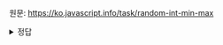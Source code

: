 원문: https://ko.javascript.info/task/random-int-min-max

<details>
  <summary>정답</summary>

  ```js
  function randomInteger(min, max) {
	  return Math.round(Math.random() * (max - min + 1) + min - 0.5);
  }
  ```
</details>
